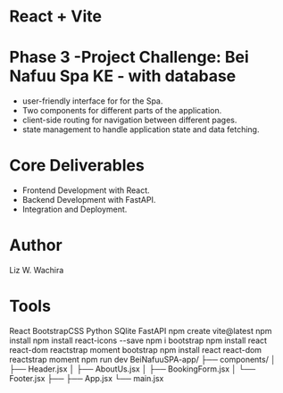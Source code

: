 # React + Vite
  # Phase 3 -Project Challenge: Bei Nafuu Spa KE - with database
   - user-friendly interface for for the Spa.
   - Two components for different parts of the application.
   - client-side routing for navigation between different pages.
   - state management to handle application state and data fetching.

   # Core Deliverables
   - Frontend Development with React.
   - Backend Development with FastAPI.
   - Integration and Deployment.

   # Author
   Liz W. Wachira

   # Tools
   React 
   BootstrapCSS
   Python
   SQlite
   FastAPI
 npm create vite@latest
 npm install
 npm install react-icons --save
 npm i bootstrap
 npm install react react-dom reactstrap moment bootstrap
 npm install react react-dom reactstrap moment
 npm run dev
 BeiNafuuSPA-app/
├── components/ 
│   ├── Header.jsx
│   ├── AboutUs.jsx
│   ├── BookingForm.jsx
│   └── Footer.jsx
├── 
├── App.jsx
└── main.jsx